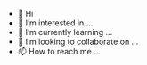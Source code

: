 - 👋 Hi
- 👀 I’m interested in ...
- 🌱 I’m currently learning ...
- 💞️ I’m looking to collaborate on ...
- 📫 How to reach me ...

<!---
ugur-kustomer/ugur-kustomer is a ✨ special ✨ repository because its `README.md` (this file) appears on your GitHub profile.
You can click the Preview link to take a look at your changes.
--->
